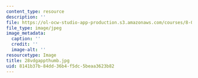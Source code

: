 ```yaml
---
content_type: resource
description: ''
file: https://ol-ocw-studio-app-production.s3.amazonaws.com/courses/8-02t-electricity-and-magnetism-spring-2005/8141b37b84dd36b4f5dc5beaa3623b82_28vdgappthumb.jpg
file_type: image/jpeg
image_metadata:
  caption: ''
  credit: ''
  image-alt: ''
resourcetype: Image
title: 28vdgappthumb.jpg
uid: 8141b37b-84dd-36b4-f5dc-5beaa3623b82
---
```

